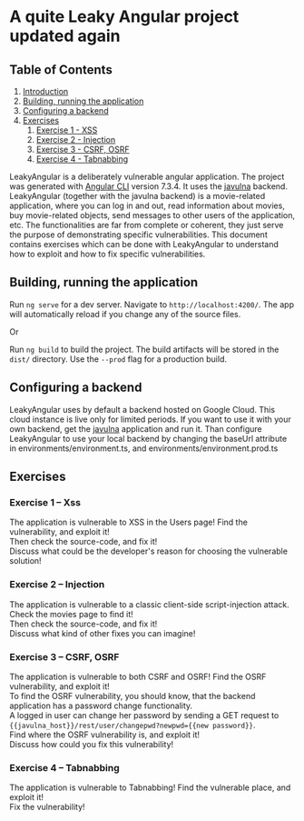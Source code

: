 # A quite Leaky Angular  project updated again

## Table of Contents
1. [Introduction](#Introduction)
2. [Building, running the application](#Build)
3. [Configuring a backend](#Backend)
4. [Exercises](#Exercises)
    1.  [Exercise 1 - XSS](#Exercise_xss)
    1.  [Exercise 2 - Injection](#Exercise_injection)
    1.  [Exercise 3 - CSRF, OSRF](#Exercise_csrf)
    1.  [Exercise 4 - Tabnabbing](#Exercise_tabnab)

<a name="Introduction"></a>
LeakyAngular is a deliberately vulnerable angular application. The project was generated with [Angular CLI](https://github.com/angular/angular-cli) version 7.3.4. It uses the [javulna](https://github.com/edu-secmachine/javulna) backend. LeakyAngular (together with the javulna backend) is a movie-related application, where you can log in and out, read information about movies, buy movie-related objects, send messages to other users of the application, etc. The functionalities are far from complete or coherent, they just serve the purpose of demonstrating specific vulnerabilities. This document contains exercises which can be done with LeakyAngular to understand how to exploit and how to fix specific vulnerabilities.

<a name="Build"></a>
## Building, running the application

Run `ng serve` for a dev server. Navigate to `http://localhost:4200/`. The app will automatically reload if you change any of the source files.  
  
Or
    
Run `ng build` to build the project. The build artifacts will be stored in the `dist/` directory. Use the `--prod` flag for a production build.

<a name="Backend"></a>
## Configuring a backend
LeakyAngular uses by default a backend hosted on Google Cloud. This cloud instance is live only for limited periods. If you want to use it with your own backend, get the [javulna](https://github.com/edu-secmachine/javulna) application and run it. Than configure LeakyAngular to use your local backend by changing the baseUrl attribute in environments/environment.ts, and environments/environment.prod.ts
 
<a name="Exercises"></a>
## Exercises 

<a name="Exercise_xss"></a>
### Exercise 1 – Xss
The application is vulnerable to XSS in the Users page! Find the vulnerability, and exploit it!  
Then check the source-code, and fix it!  
Discuss what could be the developer's reason for choosing the vulnerable solution!

<a name="Exercise_injection"></a>
### Exercise 2 – Injection
The application is vulnerable to a classic client-side script-injection attack. Check the movies page to find it!  
Then check the source-code, and fix it!  
Discuss what kind of other fixes you can imagine!

<a name="Exercise_csrf"></a>
### Exercise 3 – CSRF, OSRF
The application is vulnerable to both CSRF and OSRF! Find the OSRF vulnerability, and exploit it!    
To find the OSRF vulnerability, you should know, that the backend application has a password change functionality.  
A logged in user can change her password by sending a GET request to `{{javulna_host}}/rest/user/changepwd?newpwd={{new password}}`.  
Find where the OSRF vulnerability is, and exploit it!  
Discuss how could you fix this vulnerability!

<a name="Exercise_tabnab"></a>
### Exercise 4 – Tabnabbing
The application is vulnerable to Tabnabbing! Find the vulnerable place, and exploit it!  
Fix the vulnerability!  



